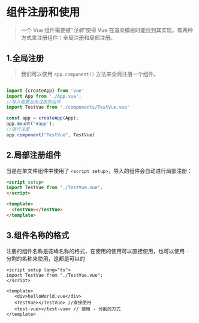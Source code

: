# 组件注册和使用

> 一个 Vue 组件需要被“*注册*”使得 Vue 在渲染模板时能找到其实现。有两种方式来注册组件：全局注册和局部注册。

## 1.全局注册

> 我们可以使用 `app.component()` 方法来全局注册一个组件。

```js

import {createApp} from 'vue'
import App from './App.vue';
//导入需要全局注册的组件
import TestVue from './components/TestVue.vue'

const app = createApp(App);
app.mount('#app');
//进行注册
app.component("TestVue", TestVue)
```

## 2.局部注册组件

当是在单文件组件中使用了 `<script setup>`，导入的组件会自动进行局部注册：

```html
<script setup>
import TestVue from "./TestVue.vue";
</script>

<template>
  <TestVue></TestVue>
</template>
```

## 3.组件名称的格式

注册的组件名称是驼峰名称的格式，在使用的使用可以直接使用，也可以使用  `-` 分割的名称来使用，这都是可以的

```vue
<script setup lang="ts">
import TestVue from "./TestVue.vue";
</script>

<template>
   <div>helloWorld.vue</div>
   <TestVue></TestVue> //直接使用
   <test-vue></test-vue> // 使用 - 分割的方式
</template>
```
